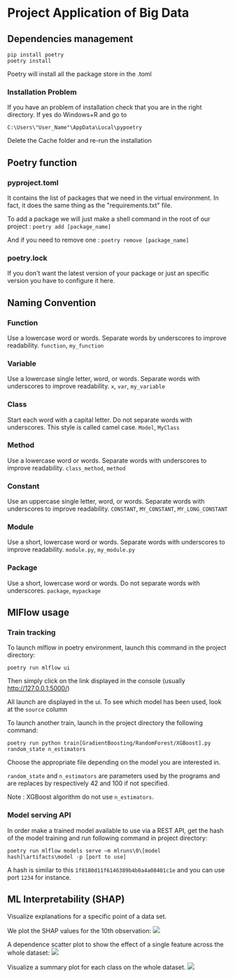 # Project Application of Big Data

## Dependencies management

	pip install poetry
	poetry install
	
Poetry will install all the package store in the .toml
### Installation Problem
If you have an problem of installation check that you are in the right directory. If yes do Windows+R and go to 

	C:\Users\"User_Name"\AppData\Local\pypoetry

Delete the Cache folder and re-run the installation

## Poetry function
### pyproject.toml
It contains the list of packages that we need in the virtual environment. 
In fact, it does the same thing as the "requirements.txt" file.

To add a package we will just make a shell command in the root of our project :
	`poetry add [package_name]`
	
And if you need to remove one :
	`poetry remove [package_name]`
### poetry.lock
If you don't want the latest version of your package or just an specific version you have to configure it here.

## 



## Naming Convention
### Function
Use a lowercase word or words. Separate words by underscores to improve readability.
`function`,  `my_function`

###  Variable
Use a lowercase single letter, word, or words. Separate words with underscores to improve readability.
`x`,  `var`,  `my_variable`

### Class
Start each word with a capital letter. Do not separate words with underscores. This style is called camel case.
`Model`,  `MyClass`

### Method
Use a lowercase word or words. Separate words with underscores to improve readability.
`class_method`,  `method`

### Constant
Use an uppercase single letter, word, or words. Separate words with underscores to improve readability.
`CONSTANT`,  `MY_CONSTANT`,  `MY_LONG_CONSTANT`

### Module

Use a short, lowercase word or words. Separate words with underscores to improve readability.
`module.py`,  `my_module.py`

### Package

Use a short, lowercase word or words. Do not separate words with underscores.
`package`,  `mypackage`

## MlFlow usage
### Train tracking
To launch mlflow in poetry environment, launch this command in the project directory:
	
	poetry run mlflow ui

Then simply click on the link displayed in the console (usually http://127.0.0.1:5000/)

All launch are displayed in the ui. To see which model has been used, look at the `source` column

To launch another train, launch in the project directory the following command:

	poetry run python train[GradientBoosting/RandomForest/XGBoost].py random_state n_estimators

Choose the appropriate file depending on the model you are interested in.

`random_state` and `n_estimators` are parameters used by the programs and are replaces by respectively 42 and 100 if not specified.

Note : XGBoost algorithm do not use `n_estimators`.

### Model serving API
In order make a trained model available to use via a REST API, get the hash of the model training and run following command in project directory:

	poetry run mlflow models serve –m mlruns\0\[model hash]\artifacts\model -p [port to use]

A hash is similar to this `1f8180d11f6146389b4b0a4a08401c1e` and you can use port `1234` for instance.

## ML Interpretability (SHAP)
Visualize explanations for a specific point of a data set.

We plot the SHAP values for the 10th observation:
<img src="C:\Users\Rayan\source\Project_AppBigData\for_README\force_plot.png"/>

A dependence scatter plot to show the effect of a single feature across the whole dataset:
<img src="C:\Users\Rayan\source\Project_AppBigData\for_README\dependence_plot.png"/>

Visualize a summary plot for each class on the whole dataset.
<img src="C:\Users\Rayan\source\Project_AppBigData\for_README\summary_plot .png"/>


